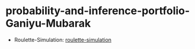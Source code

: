 # probability-and-inference-portfolio-Ganiyu-Mubarak

* Roulette-Simulation: [roulette-simulation](file:///C:/Users/ganiy/OneDrive/Documents/probability-and-inference-portfolio-Ganiyu-Mubarak/01-roulette-simulation/writeup.html)
